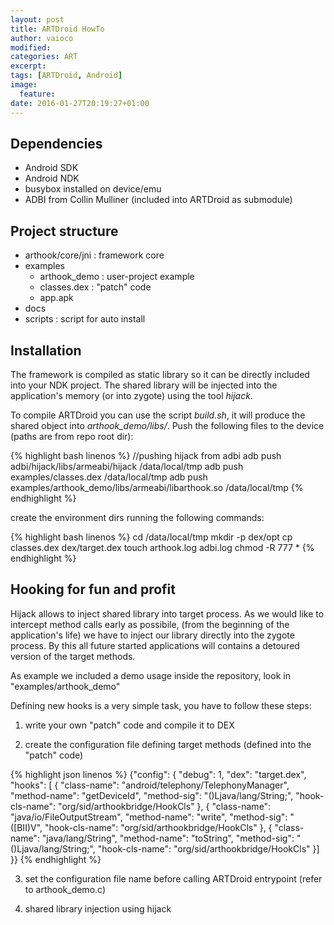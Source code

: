 ```yaml
---
layout: post
title: ARTDroid HowTo
author: vaioco
modified:
categories: ART
excerpt:
tags: [ARTDroid, Android]
image:
  feature:
date: 2016-01-27T20:19:27+01:00
---
```

## Dependencies

* Android SDK
* Android NDK
* busybox installed on device/emu 
* ADBI from Collin Mulliner (included into ARTDroid as submodule)

## Project structure

* arthook/core/jni : framework core
* examples
	* arthook_demo : user-project example
	* classes.dex : "patch" code
	* app.apk
* docs
* scripts : script for auto install

## Installation

The framework is compiled as static library so it can be directly included into your NDK project. The shared library will be injected into the application's memory (or into zygote) using the tool _hijack_.

To compile ARTDroid you can use the script _build.sh_, it will produce the shared object into _arthook\_demo/libs/_. Push the following files to the device (paths are from repo root dir):

{% highlight bash linenos %}
//pushing hijack from adbi
adb push adbi/hijack/libs/armeabi/hijack /data/local/tmp
adb push examples/classes.dex /data/local/tmp
adb push examples/arthook_demo/libs/armeabi/libarthook.so /data/local/tmp
{% endhighlight %}

create the environment dirs running the following commands:

{% highlight bash linenos %}
cd /data/local/tmp
mkdir -p dex/opt
cp classes.dex dex/target.dex
touch arthook.log adbi.log
chmod -R 777 *
{% endhighlight %}


## Hooking for fun and profit

Hijack allows to inject shared library into target process. As we would like to intercept method calls early as possibile, (from the beginning of the application's life) we have to inject our library directly into the zygote process. By this all future started applications will contains a detoured version of the target methods.

As example we included a demo usage inside the repository, look in "examples/arthook_demo"

Defining new hooks is a very simple task, you have to follow these steps:

1. write your own "patch" code and compile it to DEX

2. create the configuration file defining target methods (defined into the "patch" code)

{% highlight json linenos %}
{"config": {
    "debug": 1,
    "dex": "target.dex",
    "hooks": [
    {
	"class-name": "android/telephony/TelephonyManager",
	"method-name": "getDeviceId",
	"method-sig": "()Ljava/lang/String;",
	"hook-cls-name": "org/sid/arthookbridge/HookCls"
    },
    {
	"class-name": "java/io/FileOutputStream",
	"method-name": "write",
	"method-sig": "([BII)V",
	"hook-cls-name": "org/sid/arthookbridge/HookCls"
    },
    {
	"class-name": "java/lang/String",
	"method-name": "toString",
	"method-sig": "()Ljava/lang/String;",
	"hook-cls-name": "org/sid/arthookbridge/HookCls"
    }]
}}
{% endhighlight %}

3. set the configuration file name before calling ARTDroid entrypoint (refer to arthook_demo.c)

4. shared library injection using hijack
